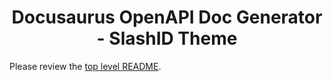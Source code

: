 <h1 align="center">Docusaurus OpenAPI Doc Generator - SlashID Theme</h1>

Please review the [top level README](https://github.com/slashid/docusaurus-openapi-docs).
